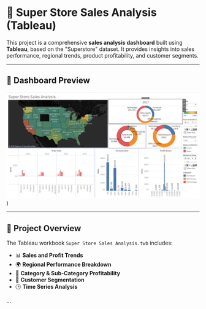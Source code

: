 # 🛒 Super Store Sales Analysis (Tableau)

This project is a comprehensive **sales analysis dashboard** built using **Tableau**, based on the "Superstore" dataset. It provides insights into sales performance, regional trends, product profitability, and customer segments.

---

## 📸 Dashboard Preview

![Superstore Dashboard](https://github.com/Satyam22iitk/GFG_PROJECTS/blob/main/Tableau/Screenshot%202025-07-06%20234204.png))

---

## 📌 Project Overview

The Tableau workbook `Super Store Sales Analysis.twb` includes:

- 📊 **Sales and Profit Trends**
- 🌍 **Regional Performance Breakdown**
- 🧾 **Category & Sub-Category Profitability**
- 👥 **Customer Segmentation**
- 🕒 **Time Series Analysis**

...

